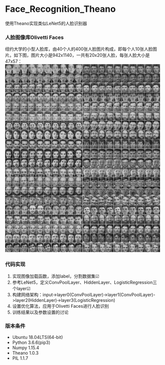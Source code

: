 # Face_Recognition_Theano
使用Theano实现类似LeNet5的人脸识别器

### 人脸图像库Olivetti Faces
纽约大学的小型人脸库，由40个人的400张人脸图片构成，即每个人10张人脸图片。如下图，图片大小是942x1140，一共有20x20张人脸，每张人脸大小是47x57：
![Image text](https://raw.githubusercontent.com/Bugdragon/Face_Recognition_Theano/master/olivettifaces.gif)

### 代码实现
1. 实现图像加载函数，添加label，分割数据集☑
2. 参考LeNet5，定义ConvPoolLayer、HiddenLayer、LogisticRegression三个layer☑
3. 构建网络架构：input->layer0(ConvPoolLayer)->layer1(ConvPoolLayer)->layer2(HiddenLayer)->layer3(LogisticRegression)
4. 设置优化算法，应用于Olivetti Faces进行人脸识别
5. 训练结果以及参数设置的讨论

### 版本条件
* Ubuntu 18.04LTS(64-bit)
* Python 3.6.6(pip3)
* Numpy 1.15.4
* Theano 1.0.3
* PIL 1.1.7
